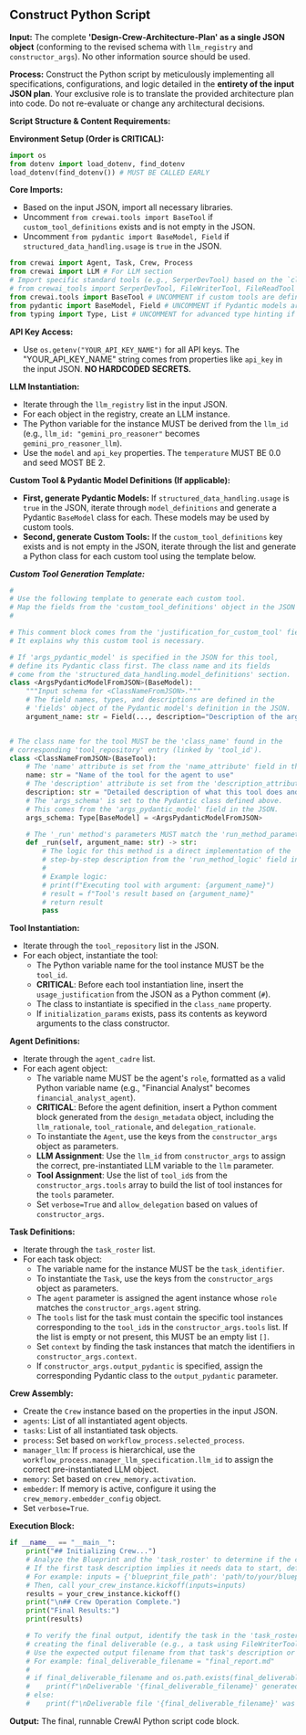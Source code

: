 ## Construct Python Script

**Input:** The complete **'Design-Crew-Architecture-Plan' as a single JSON object** (conforming to the revised schema with `llm_registry` and `constructor_args`). No other information source should be used.

**Process:** Construct the Python script by meticulously implementing all specifications, configurations, and logic detailed in the **entirety of the input JSON plan**. Your exclusive role is to translate the provided architecture plan into code. Do not re-evaluate or change any architectural decisions.

**Script Structure & Content Requirements:**

**Environment Setup (Order is CRITICAL):**
```python
import os
from dotenv import load_dotenv, find_dotenv
load_dotenv(find_dotenv()) # MUST BE CALLED EARLY
```

**Core Imports:**
* Based on the input JSON, import all necessary libraries.
* Uncomment `from crewai.tools import BaseTool` if `custom_tool_definitions` exists and is not empty in the JSON.
* Uncomment `from pydantic import BaseModel, Field` if `structured_data_handling.usage` is `true` in the JSON.
```python
from crewai import Agent, Task, Crew, Process
from crewai import LLM # For LLM section
# Import specific standard tools (e.g., SerperDevTool) based on the `class_name` values in the JSON's `tool_repository`.
# from crewai_tools import SerperDevTool, FileWriterTool, FileReadTool
from crewai.tools import BaseTool # UNCOMMENT if custom tools are defined
from pydantic import BaseModel, Field # UNCOMMENT if Pydantic models are defined
from typing import Type, List # UNCOMMENT for advanced type hinting if needed
```

**API Key Access:**
* Use `os.getenv("YOUR_API_KEY_NAME")` for all API keys. The "YOUR_API_KEY_NAME" string comes from properties like `api_key` in the input JSON. **NO HARDCODED SECRETS.**

**LLM Instantiation:**
* Iterate through the `llm_registry` list in the input JSON.
* For each object in the registry, create an LLM instance.
* The Python variable for the instance MUST be derived from the `llm_id` (e.g., `llm_id: "gemini_pro_reasoner"` becomes `gemini_pro_reasoner_llm`).
* Use the `model` and `api_key` properties. The `temperature` MUST BE 0.0 and seed MOST BE 2.

**Custom Tool & Pydantic Model Definitions (If applicable):**
* **First, generate Pydantic Models:** If `structured_data_handling.usage` is `true` in the JSON, iterate through `model_definitions` and generate a Pydantic `BaseModel` class for each. These models may be used by custom tools.
* **Second, generate Custom Tools:** If the `custom_tool_definitions` key exists and is not empty in the JSON, iterate through the list and generate a Python class for each custom tool using the template below.

*__Custom Tool Generation Template:__*
```python
#
# Use the following template to generate each custom tool.
# Map the fields from the 'custom_tool_definitions' object in the JSON to the corresponding parts of the class.
#

# This comment block comes from the 'justification_for_custom_tool' field in the JSON.
# It explains why this custom tool is necessary.

# If 'args_pydantic_model' is specified in the JSON for this tool,
# define its Pydantic class first. The class name and its fields
# come from the 'structured_data_handling.model_definitions' section.
class <ArgsPydanticModelFromJSON>(BaseModel):
    """Input schema for <ClassNameFromJSON>."""
    # The field names, types, and descriptions are defined in the
    # 'fields' object of the Pydantic model's definition in the JSON.
    argument_name: str = Field(..., description="Description of the argument.")


# The class name for the tool MUST be the 'class_name' found in the
# corresponding 'tool_repository' entry (linked by 'tool_id').
class <ClassNameFromJSON>(BaseTool):
    # The 'name' attribute is set from the 'name_attribute' field in the JSON.
    name: str = "Name of the tool for the agent to use"
    # The 'description' attribute is set from the 'description_attribute' field in the JSON.
    description: str = "Detailed description of what this tool does and when to use it."
    # The 'args_schema' is set to the Pydantic class defined above.
    # This comes from the 'args_pydantic_model' field in the JSON.
    args_schema: Type[BaseModel] = <ArgsPydanticModelFromJSON>

    # The '_run' method's parameters MUST match the 'run_method_parameters' in the JSON.
    def _run(self, argument_name: str) -> str:
        # The logic for this method is a direct implementation of the
        # step-by-step description from the 'run_method_logic' field in the JSON.
        #
        # Example logic:
        # print(f"Executing tool with argument: {argument_name}")
        # result = f"Tool's result based on {argument_name}"
        # return result
        pass
```

**Tool Instantiation:**
* Iterate through the `tool_repository` list in the JSON.
* For each object, instantiate the tool:
    * The Python variable name for the tool instance MUST be the `tool_id`.
    * **CRITICAL**: Before each tool instantiation line, insert the `usage_justification` from the JSON as a Python comment (`#`).
    * The class to instantiate is specified in the `class_name` property.
    * If `initialization_params` exists, pass its contents as keyword arguments to the class constructor.

**Agent Definitions:**
* Iterate through the `agent_cadre` list.
* For each agent object:
    * The variable name MUST be the agent's `role`, formatted as a valid Python variable name (e.g., "Financial Analyst" becomes `financial_analyst_agent`).
    * **CRITICAL**: Before the agent definition, insert a Python comment block generated from the `design_metadata` object, including the `llm_rationale`, `tool_rationale`, and `delegation_rationale`.
    * To instantiate the `Agent`, use the keys from the `constructor_args` object as parameters.
    * **LLM Assignment**: Use the `llm_id` from `constructor_args` to assign the correct, pre-instantiated LLM variable to the `llm` parameter.
    * **Tool Assignment**: Use the list of `tool_id`s from the `constructor_args.tools` array to build the list of tool instances for the `tools` parameter.
    * Set `verbose=True` and `allow_delegation` based on values of `constructor_args`.

**Task Definitions:**
* Iterate through the `task_roster` list.
* For each task object:
    * The variable name for the instance MUST be the `task_identifier`.
    * To instantiate the `Task`, use the keys from the `constructor_args` object as parameters.
    * The `agent` parameter is assigned the agent instance whose `role` matches the `constructor_args.agent` string.
    * The `tools` list for the task must contain the specific tool instances corresponding to the `tool_id`s in the `constructor_args.tools` list. If the list is empty or not present, this MUST be an empty list `[]`.
    * Set `context` by finding the task instances that match the identifiers in `constructor_args.context`.
    * If `constructor_args.output_pydantic` is specified, assign the corresponding Pydantic class to the `output_pydantic` parameter.

**Crew Assembly:**
* Create the `Crew` instance based on the properties in the input JSON.
* `agents`: List of all instantiated agent objects.
* `tasks`: List of all instantiated task objects.
* `process`: Set based on `workflow_process.selected_process`.
* `manager_llm`: If `process` is hierarchical, use the `workflow_process.manager_llm_specification.llm_id` to assign the correct pre-instantiated LLM object.
* `memory`: Set based on `crew_memory.activation`.
* `embedder`: If memory is active, configure it using the `crew_memory.embedder_config` object.
* Set `verbose=True`.

**Execution Block:**
```python
if __name__ == "__main__":
    print("## Initializing Crew...")
    # Analyze the Blueprint and the 'task_roster' to determine if the crew's kickoff requires initial inputs.
    # If the first task description implies it needs data to start, define an 'inputs' dictionary.
    # For example: inputs = {'blueprint_file_path': 'path/to/your/blueprint.md'}
    # Then, call your_crew_instance.kickoff(inputs=inputs)
    results = your_crew_instance.kickoff()
    print("\n## Crew Operation Complete.")
    print("Final Results:")
    print(results)

    # To verify the final output, identify the task in the 'task_roster' that is responsible for
    # creating the final deliverable (e.g., a task using FileWriterTool).
    # Use the expected output filename from that task's description or expected_output field.
    # For example: final_deliverable_filename = "final_report.md"
    #
    # if final_deliverable_filename and os.path.exists(final_deliverable_filename):
    #    print(f"\nDeliverable '{final_deliverable_filename}' generated successfully.")
    # else:
    #    print(f"\nDeliverable file '{final_deliverable_filename}' was expected but not found.")
```

**Output:** The final, runnable CrewAI Python script code block.